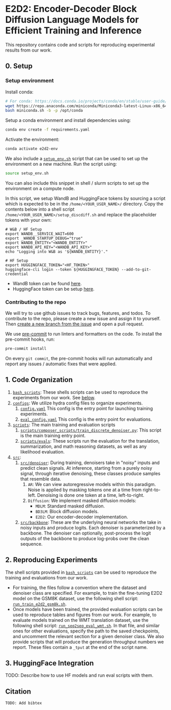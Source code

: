 # E2D2: Encoder-Decoder Block Diffusion Language Models for Efficient Training and Inference
This repository contains code and scripts for reproducing experimental results from our
work.

## 0. Setup

### Setup environment

Install conda:
```bash
# For conda: https://docs.conda.io/projects/conda/en/stable/user-guide/install/linux.html
wget https://repo.anaconda.com/miniconda/Miniconda3-latest-Linux-x86_64.sh -O miniconda.sh && \
bash miniconda.sh -b -p /opt/conda
```

Setup a conda environment and install dependencies using:

```bash
conda env create -f requirements.yaml
```

Activate the environment:

```bash
conda activate e2d2-env
```

We also include a [`setup_env.sh`](./setup_env.sh) script that can be used to set up the
environment on a new machine.
Run the script using:
```bash
source setup_env.sh
```

You can also include this snippet in shell / slurm scripts to set up the environment on
a compute node.

In this script, we setup WandB and HuggingFace tokens by sourcing a script which is
expected to be in the `/home/<YOUR_USER_NAME>/` directory.
Copy the contents below into a shell script `/home/<YOUR_USER_NAME>/setup_discdiff.sh`
and replace the placeholder tokens with your own:
```shell
# W&B / HF Setup
export WANDB__SERVICE_WAIT=600
export _WANDB_STARTUP_DEBUG="true"
export WANDB_ENTITY="<WANDB_ENTITY>"
export WANDB_API_KEY="<WANDB_API_KEY>"
echo "Logging into W&B as '${WANDB_ENTITY}'."

# HF Setup
export HUGGINGFACE_TOKEN="<HF_TOKEN>"
huggingface-cli login --token ${HUGGINGFACE_TOKEN} --add-to-git-credential
```
- WandB token can be found [here](https://wandb.ai/authorize).
- HuggingFace token can be setup [here](https://huggingface.co/settings/tokens).

### Contributing to the repo
We will try to use github issues to track bugs, features, and todos.
To contribute to the repo, please create a new issue and assign it to yourself.
Then [create a new branch from the issue](https://docs.github.com/en/issues/tracking-your-work-with-issues/using-issues/creating-a-branch-for-an-issue)
and open a pull request.


We use [pre-commit](https://pre-commit.com/) to run linters and formatters on the code.
To install the pre-commit hooks, run:

```bash
pre-commit install
```
On every `git commit`,
the pre-commit hooks will run automatically and report any issues / automatic fixes that
were applied.

## 1. Code Organization
1. [`bash_scripts`](bash_scripts): These shells scripts can be used to reproduce the
experiments from our work.
See [below](##reproducing-experiments).
2. [`configs`](configs): We utilize hydra config files to organize experiments.
   1. [`config.yaml`](configs/config.yaml) This config is the entry point for launching
   training experiments.
   2. [`eval_config.yaml`](configs/eval_config.yaml) This config is the entry point for
   evaluations.
3. [`scripts`](scripts): The main training and evaluation scripts
   1. [`scripts/composer_scripts/train_discrete_denoiser.py`](scripts/composer_scripts/train_discrete_denoiser.py):
   This script is the main training entry point.
   2. [`scripts/evals`](scripts/eval): These scripts run the evaluation for the
   translation, summarization, and math reasoning datasets, as well as any likelihood
   evaluation.
4. [`src`](src):
   1. [`src/denoiser`](src/denoiser): During training, denoisers take in "noisy" inputs
   and predict clean signals.
   At inference, starting from a purely noisy signal, through iterative denoising, these
   classes produce samples that resemble data.
      1. `AR`: We can view autoregressive models within this paradigm.
      Noise is applied by masking tokens one at a time from right-to-left.
      Denoising is done one token at a time, left-to-right.
      2. `Diffusion`: We implement masked diffusion models:
         - `MDLM`: Standard masked diffusion.
         - `BD3LM`: Block diffusion models.
         - `E2D2`: Our encoder-decoder implementation.
   2. [`src/backbone`](src/backbone): These are the underlying neural networks the take
   in noisy inputs and produce logits.
   Each denoiser is parameterized by a backbone.
   The denoiser can optionally, post-process the logit outputs of the backbone to
   produce log-probs over the clean sequence.


## 2. Reproducing Experiments
The shell scripts provided in [`bash_scripts`](bash_scripts) can be used to reproduce
the training and evaluations from our work.
- For training, the files follow a convention where the dataset and denoiser class are
specified.
For example, to train the fine-tuning E2D2 model on the GSM8K dataset, use the following
shell script: [`run_train_e2d2_gsm8k.sh`](bash_scripts/run_train_e2d2_gsm8k.sh).
- Once models have been trained, the provided evaluation scripts can be used to reproduce
tables and figures from our work.
For example, to evaluate models trained on the WMT translation dataset, use the
following shell script: [`run_seq2seq_eval_wmt.sh`](bash_scripts/run_seq2seq_eval_wmt.sh).
In that file, and similar ones for other evaluations, specify the path to the saved
checkpoints, and uncomment the relevant section for a given denoiser class.
We also provide scripts that will produce the generation throughput numbers we report.
These files contain a `_tput` at the end of the script name.

## 3. HuggingFace Integration
TODO: Describe how to use HF models and run eval scripts with them.

## Citation
```
TODO: Add bibtex
```
